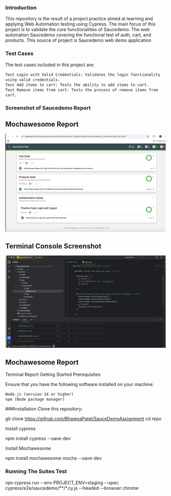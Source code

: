 ### Introduction

This repository is the result of a project practice aimed at learning and applying Web Automation testing using Cypress. The main focus of this project is to validate the core functionalities of Saucedemo. The web automation Saucedemo covering the functional test of auth, cart, and products. This source of project is Saucedemo web demo application

### Test Cases

The test cases included in this project are:

    Test Login with Valid Credentials: Validates the login functionality using valid credentials.
    Test Add items to cart: Tests the ability to add items to cart.
    Test Remove items from cart: Tests the process of remove items from cart.

### Screenshot of Saucedemo Report

## Mochawesome Report
![img.png](img.png)

## Terminal Console Screenshot

![img_1.png](img_1.png)

## Mochawesome Report
Terminal Report
Getting Started
Prerequisites

Ensure that you have the following software installed on your machine:

    Node.js (version 14 or higher)
    npm (Node package manager)

###Installation
Clone this repository:

git clone https://github.com/BhawnaPatel/SauceDemoAssignment
cd repo

Install cypress

npm install cypress --save-dev

Install Mochawesome

npm install mochawesome mocha --save-dev

### Running The Suites Test

npx cypress run --env PROJECT_ENV=staging --spec cypress/e2e/saucedemo/**/*.cy.js --headed --browser chrome
